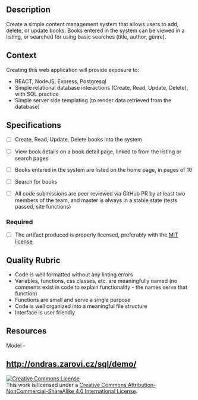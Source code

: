 ## Description

Create a simple content management system that allows users to add, delete, or update books.  Books entered in the system can be viewed in a listing, or searched for using basic searches (title, author, genre). 
## Context

Creating this web application will provide exposure to:
- REACT, NodeJS, Express, Postgresql
- Simple relational database interactions (Create, Read, Update, Delete), with SQL practice
- Simple server side templating (to render data retrieved from the database)

## Specifications
- [ ] Create, Read, Update, Delete books into the system
- [ ] View book details on a book detail page, linked to from the listing or search pages
- [ ] Books entered in the system are listed on the home page, in pages of 10
- [ ] Search for books 
- [ ] All code submissions are peer reviewed via GitHub PR by at least two members of the team, and master is always in a stable state (tests passed, site functions)


### Required
- [ ] The artifact produced is properly licensed, preferably with the [MIT license](https://opensource.org/licenses/MIT).

## Quality Rubric
- Code is well formatted without any linting errors
- Variables, functions, css classes, etc. are meaningfully named (no comments exist in code to explain functionality - the names serve that function)
- Functions are small and serve a single purpose
- Code is well organized into a meaningful file structure
- Interface is user friendly

## Resources

Model -
## http://ondras.zarovi.cz/sql/demo/

<!-- LICENSE -->

<a rel="license" href="http://creativecommons.org/licenses/by-nc-sa/4.0/"><img alt="Creative Commons License" style="border-width:0" src="https://i.creativecommons.org/l/by-nc-sa/4.0/80x15.png" /></a>
<br />This work is licensed under a <a rel="license" href="http://creativecommons.org/licenses/by-nc-sa/4.0/">Creative Commons Attribution-NonCommercial-ShareAlike 4.0 International License</a>.

